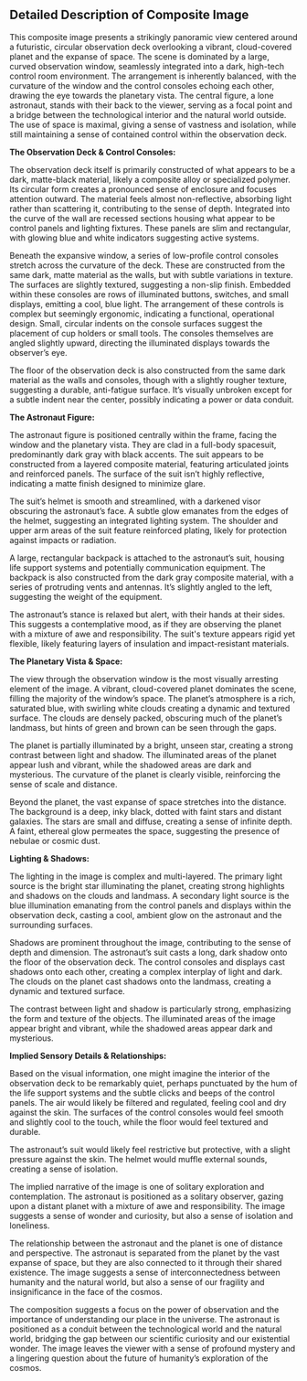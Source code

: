 ## Detailed Description of Composite Image

This composite image presents a strikingly panoramic view centered around a futuristic, circular observation deck overlooking a vibrant, cloud-covered planet and the expanse of space. The scene is dominated by a large, curved observation window, seamlessly integrated into a dark, high-tech control room environment.  The arrangement is inherently balanced, with the curvature of the window and the control consoles echoing each other, drawing the eye towards the planetary vista.  The central figure, a lone astronaut, stands with their back to the viewer, serving as a focal point and a bridge between the technological interior and the natural world outside. The use of space is maximal, giving a sense of vastness and isolation, while still maintaining a sense of contained control within the observation deck.

**The Observation Deck & Control Consoles:**

The observation deck itself is primarily constructed of what appears to be a dark, matte-black material, likely a composite alloy or specialized polymer. Its circular form creates a pronounced sense of enclosure and focuses attention outward.  The material feels almost non-reflective, absorbing light rather than scattering it, contributing to the sense of depth.  Integrated into the curve of the wall are recessed sections housing what appear to be control panels and lighting fixtures. These panels are slim and rectangular, with glowing blue and white indicators suggesting active systems. 

Beneath the expansive window, a series of low-profile control consoles stretch across the curvature of the deck. These are constructed from the same dark, matte material as the walls, but with subtle variations in texture.  The surfaces are slightly textured, suggesting a non-slip finish.  Embedded within these consoles are rows of illuminated buttons, switches, and small displays, emitting a cool, blue light.  The arrangement of these controls is complex but seemingly ergonomic, indicating a functional, operational design.  Small, circular indents on the console surfaces suggest the placement of cup holders or small tools.  The consoles themselves are angled slightly upward, directing the illuminated displays towards the observer’s eye. 

The floor of the observation deck is also constructed from the same dark material as the walls and consoles, though with a slightly rougher texture, suggesting a durable, anti-fatigue surface. It’s visually unbroken except for a subtle indent near the center, possibly indicating a power or data conduit.

**The Astronaut Figure:**

The astronaut figure is positioned centrally within the frame, facing the window and the planetary vista. They are clad in a full-body spacesuit, predominantly dark gray with black accents. The suit appears to be constructed from a layered composite material, featuring articulated joints and reinforced panels. The surface of the suit isn’t highly reflective, indicating a matte finish designed to minimize glare. 

The suit’s helmet is smooth and streamlined, with a darkened visor obscuring the astronaut’s face.  A subtle glow emanates from the edges of the helmet, suggesting an integrated lighting system.  The shoulder and upper arm areas of the suit feature reinforced plating, likely for protection against impacts or radiation.

A large, rectangular backpack is attached to the astronaut’s suit, housing life support systems and potentially communication equipment. The backpack is also constructed from the dark gray composite material, with a series of protruding vents and antennas.  It’s slightly angled to the left, suggesting the weight of the equipment.

The astronaut’s stance is relaxed but alert, with their hands at their sides.  This suggests a contemplative mood, as if they are observing the planet with a mixture of awe and responsibility. The suit's texture appears rigid yet flexible, likely featuring layers of insulation and impact-resistant materials.  

**The Planetary Vista & Space:**

The view through the observation window is the most visually arresting element of the image. A vibrant, cloud-covered planet dominates the scene, filling the majority of the window’s space. The planet’s atmosphere is a rich, saturated blue, with swirling white clouds creating a dynamic and textured surface. The clouds are densely packed, obscuring much of the planet’s landmass, but hints of green and brown can be seen through the gaps.

The planet is partially illuminated by a bright, unseen star, creating a strong contrast between light and shadow.  The illuminated areas of the planet appear lush and vibrant, while the shadowed areas are dark and mysterious.  The curvature of the planet is clearly visible, reinforcing the sense of scale and distance.

Beyond the planet, the vast expanse of space stretches into the distance. The background is a deep, inky black, dotted with faint stars and distant galaxies. The stars are small and diffuse, creating a sense of infinite depth.  A faint, ethereal glow permeates the space, suggesting the presence of nebulae or cosmic dust. 

**Lighting & Shadows:**

The lighting in the image is complex and multi-layered. The primary light source is the bright star illuminating the planet, creating strong highlights and shadows on the clouds and landmass. A secondary light source is the blue illumination emanating from the control panels and displays within the observation deck, casting a cool, ambient glow on the astronaut and the surrounding surfaces.  

Shadows are prominent throughout the image, contributing to the sense of depth and dimension. The astronaut’s suit casts a long, dark shadow onto the floor of the observation deck. The control consoles and displays cast shadows onto each other, creating a complex interplay of light and dark.  The clouds on the planet cast shadows onto the landmass, creating a dynamic and textured surface.

The contrast between light and shadow is particularly strong, emphasizing the form and texture of the objects. The illuminated areas of the image appear bright and vibrant, while the shadowed areas appear dark and mysterious.

**Implied Sensory Details & Relationships:**

Based on the visual information, one might imagine the interior of the observation deck to be remarkably quiet, perhaps punctuated by the hum of the life support systems and the subtle clicks and beeps of the control panels. The air would likely be filtered and regulated, feeling cool and dry against the skin. The surfaces of the control consoles would feel smooth and slightly cool to the touch, while the floor would feel textured and durable. 

The astronaut’s suit would likely feel restrictive but protective, with a slight pressure against the skin. The helmet would muffle external sounds, creating a sense of isolation. 

The implied narrative of the image is one of solitary exploration and contemplation. The astronaut is positioned as a solitary observer, gazing upon a distant planet with a mixture of awe and responsibility. The image suggests a sense of wonder and curiosity, but also a sense of isolation and loneliness. 

The relationship between the astronaut and the planet is one of distance and perspective. The astronaut is separated from the planet by the vast expanse of space, but they are also connected to it through their shared existence. The image suggests a sense of interconnectedness between humanity and the natural world, but also a sense of our fragility and insignificance in the face of the cosmos.

The composition suggests a focus on the power of observation and the importance of understanding our place in the universe. The astronaut is positioned as a conduit between the technological world and the natural world, bridging the gap between our scientific curiosity and our existential wonder.  The image leaves the viewer with a sense of profound mystery and a lingering question about the future of humanity’s exploration of the cosmos.

